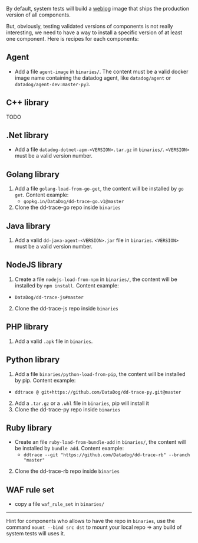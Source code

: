By default, system tests will build a [weblog](../edit/weblog.md) image that ships the production version of all components.

But, obviously, testing validated versions of components is not really interesting, we need to have a way to install a specific version of at least one component. Here is recipes for each components:


## Agent

* Add a file `agent-image` in `binaries/`. The content must be a valid docker image name containing the datadog agent, like `datadog/agent` or `datadog/agent-dev:master-py3`.

## C++ library

TODO

## .Net library

* Add a file `datadog-dotnet-apm-<VERSION>.tar.gz` in `binaries/`. `<VERSION>` must be a valid version number.

## Golang library

1. Add a file `golang-load-from-go-get`, the content will be installed by `go get`. Content example:
    * `gopkg.in/DataDog/dd-trace-go.v1@master`
2. Clone the dd-trace-go repo inside `binaries`

## Java library

1. Add a valid `dd-java-agent-<VERSION>.jar` file in `binaries`. `<VERSION>` must be a valid version number.

## NodeJS library

1. Create a file `nodejs-load-from-npm` in `binaries/`, the content will be installed by `npm install`. Content example:
  * `DataDog/dd-trace-js#master`
2. Clone the dd-trace-js repo inside `binaries`

## PHP library

1. Add a valid `.apk` file in `binaries`.

## Python library

1. Add a file `binaries/python-load-from-pip`, the content will be installed by pip. Content example:
  * `ddtrace @ git+https://github.com/DataDog/dd-trace-py.git@master`
2. Add a `.tar.gz` or a `.whl` file in `binaries`, pip will install it
3. Clone the dd-trace-py repo inside `binaries`

## Ruby library

* Create an file `ruby-load-from-bundle-add` in `binaries/`, the content will be installed by `bundle add`. Content example:
  * `ddtrace --git "https://github.com/Datadog/dd-trace-rb" --branch "master"`
2. Clone the dd-trace-rb repo inside `binaries`

## WAF rule set

* copy a file `waf_rule_set` in `binaries/`
----

Hint for components who allows to have the repo in `binaries`, use the command `mount --bind src dst` to mount your local repo => any build of system tests will uses it.
